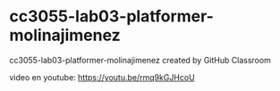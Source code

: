 # cc3055-lab03-platformer-molinajimenez
cc3055-lab03-platformer-molinajimenez created by GitHub Classroom


video en youtube: https://youtu.be/rmq9kGJHcoU
